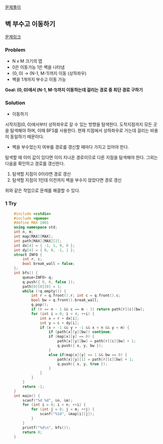 [문제풀이](https://www.notion.so/doyuni/2206-2f3a942812b24d6b95069c9f9fa7413f)

## 벽 부수고 이동하기
[문제링크](https://www.acmicpc.net/problem/2206)

### Problem

- N x M 크기의 맵
- 0은 이동가능 1은 벽을 나타냄
- (0, 0) → (N-1, M-1)까지 이동 (상하좌우)
- 벽을 1개까지 부수고 이동 가능

**Goal: (0, 0)에서 (N-1, M-1)까지 이동하는데 걸리는 경로 중 최단 경로 구하기**

### Solution

- 이동하기

시작지점(0, 0)에서부터 상하좌우로 갈 수 있는 방향을 탐색한다. 
도착지점까지 모든 곳을 탐색해야 하며, 이때 BFS를 사용한다.
현재 지점에서 상하좌우로 가는데 걸리는 비용이 동일하기 때문이다.

- 벽을 부수었는지 여부를 경로를 갱신할 때마다 가지고 있어야 한다.

탐색할 때 이미 값이 있다면 이미 지나온 경로이므로 다른 지점을 탐색해야 한다. 그외는 다음을 확인하고 경로를 갱신한다.

1. 탐색할 지점이 0이라면 경로 갱신
2. 탐색할 지점이 1인데 이전까지 벽을 부수지 않았다면 경로 갱신

위와 같은 작업으로 문제를 해결할 수 있다.

### 1 Try
```c++
    #include <cstdio>
    #include <queue>
    #define MAX 1001
    using namespace std;
    int n, m;
    int map[MAX][MAX];
    int path[MAX][MAX][2];
    int dx[4] = { -1, 1, 0, 0 };
    int dy[4] = { 0, 0, -1, 1 };
    struct INFO {
    	int r, c;
    	bool break_wall = false;
    };
    int bfs() {
    	queue<INFO> q;
    	q.push({ 0, 0, false });
    	path[0][0][0] = 1;
    	while (!q.empty()) {
    		int r = q.front().r; int c = q.front().c;
    		bool bw = q.front().break_wall;
    		q.pop();
    		if (r == n - 1 && c == m - 1) return path[r][c][bw];
    		for (int i = 0; i < 4; ++i) {
    			int x = r + dx[i];
    			int y = c + dy[i];
    			if (x > -1 && y > -1 && x < n && y < m) {
    				if (path[x][y][bw]) continue;
    				if (map[x][y] == 0) {
    					path[x][y][bw] = path[r][c][bw] + 1;
    					q.push({ x, y, bw });
    				}
    				else if(map[x][y] == 1 && bw == 0) {
    					path[x][y][1] = path[r][c][bw] + 1;
    					q.push({ x, y, true });
    				}
    			}
    		}
    	}
    	return -1;
    }
    int main() {
    	scanf("%d %d", &n, &m);
    	for (int i = 0; i < n; ++i) {
    		for (int j = 0; j < m; ++j) {
    			scanf("%1d", &map[i][j]);
    		}
    	}
    	printf("%d\n", bfs());
    	return 0;
    }
```
